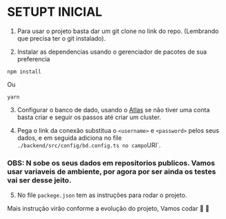# SETUPT INICIAL

1. Para usar o projeto basta dar um git clone no link do repo. (Lembrando que precisa ter o git instalado).

2. Instalar as dependencias usando o gerenciador de pacotes de sua preferencia

```
npm install

```

Ou

```
yarn
```

3. Configurar o banco de dado, usando o [Atlas](https://www.mongodb.com/) se não tiver uma conta basta criar e seguir os passos até criar um cluster.

4. Pega o link da conexão substitua o `<username>` e `<password>` pelos seus dados, e em seguida adiciona no file `./backend/src/config/bd.config.ts no campo`URI`.

### OBS: N sobe os seus dados em repositorios publicos. Vamos usar variaveis de ambiente, por agora por ser ainda os testes vai ser desse jeito.

5.  No file `packege.json` tem as instruções para rodar o projeto.

Mais instrução virão conforme a evolução do projeto, Vamos codar :metal: :muscle:
